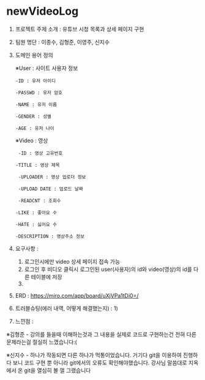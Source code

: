 # newVideoLog
1. 프로젝트 주제 소개
  : 유튜브 시청 목록과 상세 페이지 구현
  
  
  
2. 팀원 명단
  : 이종수, 김형준, 이영주, 신지수
  
  
  
3. 도메인 용어 정의

    ※User : 사이트 사용자 정보
  
       -ID : 유저 아이디

       -PASSWD : 유저 암호

       -NAME : 유저 이름
  
       -GENDER : 성별

       -AGE : 유저 나이
    


    ※Video : 영상
    
        -ID : 영상 고유번호

       -TITLE : 영상 제목
  
        -UPLOADER : 영상 업로더 정보

        -UPLOAD DATE : 업로드 날짜

        -READCNT : 조회수

       -LIKE : 좋아요 수

       -HATE : 싫어요 수

       -DESCRIPTION : 영상주소 정보
  
  
  
  
4. 요구사항 : 
    1) 로그인시에만 video 상세 페이지 접속 가능
    2) 로그인 후 비디오 클릭시 로그인된 user(사용자)의 id와 video(영상)의 id를 다른 테이블에 저장
    3) 




5. ERD : https://miro.com/app/board/uXjVPa1tDi0=/
 
 
 
 
6. 트러블슈팅(에러 내역, 어떻게 해결했는지) :
      1) 





7. 느낀점 : 

※김형준 - 강의를 들을때 이해하는것과 그 내용을 실제로 코드로 구현하는건 전혀 다른 문제라는걸 절실히 느꼈습니다:(

※신지수 - 하나가 작동되면 다른 하나가 먹통이었습니다. 거기다 git을 이용하여 진행하다 보니 코드 구현 뿐 아니라 git에서의 오류도 확인해야했습니다. 강사님 말씀대로 지옥에서 온 git을 열심히 볼 껄 그랬습니다
